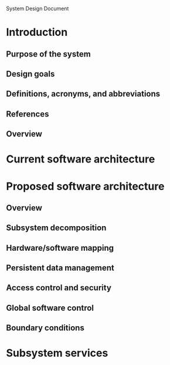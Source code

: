 System Design Document

# Introduction
## Purpose of the system
## Design goals
## Definitions, acronyms, and abbreviations
## References
## Overview
# Current software architecture
# Proposed software architecture
## Overview
## Subsystem decomposition
## Hardware/software mapping
## Persistent data management
## Access control and security
## Global software control
## Boundary conditions
# Subsystem services
